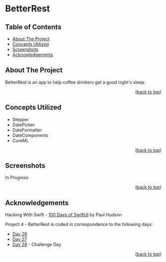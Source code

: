 # BetterRest


<!-- Table of Contents -->
## Table of Contents
* [About The Project](#about-the-project)
* [Concepts Utilized](#concepts-utilized)
* [Screenshots](#screenshots)
* [Acknowledgements](#acknowledgements)


<!-- ABOUT THE PROJECT -->
## About The Project

BetterRest is an app to help coffee drinkers get a good night's sleep.

<p align="right">(<a href="#top">back to top</a>)</p>


<!-- CONCEPTS UTILIZED -->
## Concepts Utilized
* Stepper
* DatePicker
* DateFormatter
* DateComponents
* CoreML

<p align="right">(<a href="#top">back to top</a>)</p>


<!-- SCREENSHOTS -->
## Screenshots
In Progress

<p align="right">(<a href="#top">back to top</a>)</p>


<!-- ACKNOWLEDGEMENTS -->
## Acknowledgements
Hacking With Swift - [100 Days of SwiftUI] by Paul Hudson

Project 4 - BetterRest is coded in correspondence to the following days:
* [Day 26]
* [Day 27]
* [Day 28] - Challenge Day

<p align="right">(<a href="#top">back to top</a>)</p>



<!-- MARKDOWN LINKS & IMAGES -->
<!-- https://www.markdownguide.org/basic-syntax/#reference-style-links -->
[100 Days of SwiftUI]: https://www.hackingwithswift.com/100/swiftui (100 Days of SwiftUI)
[Day 26]: https://www.hackingwithswift.com/100/swiftui/26
[Day 27]: https://www.hackingwithswift.com/100/swiftui/27
[Day 28]: https://www.hackingwithswift.com/100/swiftui/28
